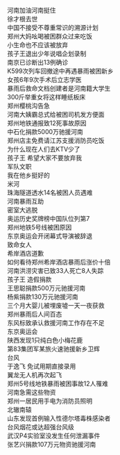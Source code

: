 河南加油河南挺住  
徐才根去世  
中国不接受不尊重常识的溯源计划  
郑州大妈吆喝被困群众过来吃饭  
小生命也不应该被放弃  
孩子王退出少年说唱企划录制  
南京已诊断出13例确诊  
K599次列车回撤途中再遇暴雨被困新乡  
女孩6年9次手术后立志学医  
暴雨后救命文档创建者是河南籍大学生  
300斤举重女将这样睡纸板床  
郑州樱桃沟告急  
河南大姨霸总式给被困司机发方便面  
郑州地铁通报致12死事故原因  
中石化捐款5000万驰援河南  
郑州店主免费请江苏支援消防员吃饭  
为什么现在人们去KTV少了  
孩子王 希望大家不要放弃我  
军队文职  
我在他乡挺好的  
米河  
珠海隧道透水14名被困人员遇难  
河南暴雨互助  
密室大逃脱  
奥运历史奖牌榜中国队位列第7  
郑州地铁5号线被困原因  
东京奥运会开闭幕式导演被辞退  
致命女人  
希岸酒店道歉  
如何看待郑州希岸酒店暴雨后涨价十倍  
河南洪涝灾害已致33人死亡8人失踪  
孩子王 造假捐款  
王思聪捐款500万元驰援河南  
杨紫捐款130万元驰援河南  
三个月大婴儿被埋废墟一天一夜获救  
郑州暴雨后人间百态  
东风标致承认救援河南工作存在不足  
东京奥运会  
陕西发现1只纯白色小梅花鹿  
第83集团军某旅火速驰援新乡卫辉  
台风  
于逸飞 免试用期直接录用  
翼龙无人机再次起飞  
郑州5号线地铁暴雨被困事故12人罹难  
河南急需这些物资  
郑州一居民用手电为消防员照明  
北辙南辕  
山东发现首例输入性德尔塔毒株感染者  
台风烟花或达超强台风级  
武汉P4实验室没发生任何泄漏事件  
张艺兴捐款107万元物资驰援河南  
